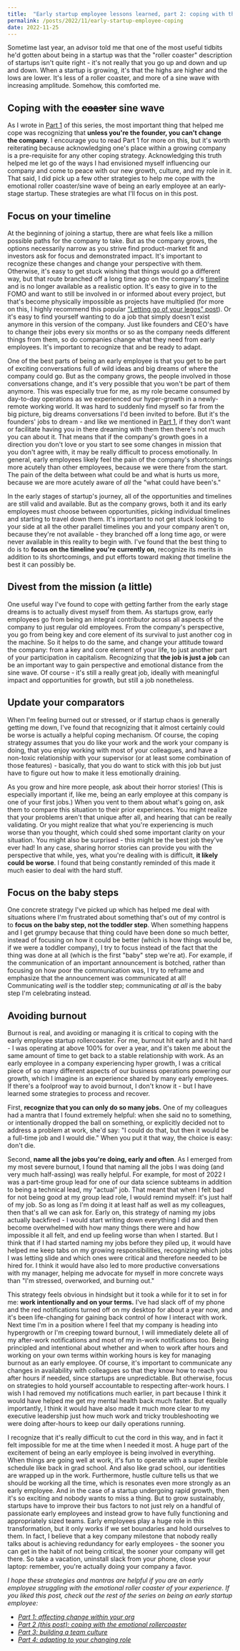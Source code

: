```yaml
---
title:  "Early startup employee lessons learned, part 2: coping with the coaster"
permalink: /posts/2022/11/early-startup-employee-coping
date: 2022-11-25
---
```


Sometime last year, an advisor told me that one of the most useful tidbits he'd gotten about being in a startup was that the "roller coaster" description of startups isn't quite right - it's not really that you go up and down and up and down. When a startup is growing, it's that the highs are higher and the lows are lower. It's less of a roller coaster, and more of a sine wave with increasing amplitude. 
Somehow, this comforted me.

## Coping with the ~~coaster~~ sine wave

As I wrote in [Part 1](/posts/2022/11/early-startup-employee-change) of this series, the most important thing that helped me cope was recognizing that **unless you're the founder, you can't change the company**.
I encourage you to read Part 1 for more on this, but it's worth reiterating because acknowledging one's place within a growing company is a pre-requisite for any other coping strategy.
Acknowledging this truth helped me let go of the ways I had envisioned myself influencing our company and come to peace with our new growth, culture, and my role in it.
That said, I did pick up a few other strategies to help me cope with the emotional roller coaster/sine wave of being an early employee at an early-stage startup.
These strategies are what I'll focus on in this post.

## Focus on your timeline

At the beginning of joining a startup, there are what feels like a million possible paths for the company to take.
But as the company grows, the options necessarily narrow as you strive find product-market fit and investors ask for focus and demonstrated impact.
It's important to recognize these changes and change your perspective with them.
Otherwise, it's easy to get stuck wishing that things would go a different way, but that route branched off a long time ago on the company's [timeline](https://en.wikipedia.org/wiki/Remedial_Chaos_Theory) and is no longer available as a realistic option.
It's easy to give in to the FOMO and want to still be involved in or informed about every project, but that's become physically impossible as projects have multiplied (for more on this, I highly recommend this popular ["Letting go of your legos" post](https://review.firstround.com/give-away-your-legos-and-other-commandments-for-scaling-startups)).
Or it's easy to find yourself wanting to do a job that simply doesn't exist anymore in this version of the company.
Just like founders and CEO's have to change their jobs every six months or so as the company needs different things from them, so do companies change what they need from early employees.
It's important to recognize that and be ready to adapt.

One of the best parts of being an early employee is that you get to be part of exciting conversations full of wild ideas and big dreams of where the company could go.
But as the company grows, the people involved in those conversations change, and it's very possible that you won't be part of them anymore.
This was especially true for me, as my role became consumed by day-to-day operations as we experienced our hyper-growth in a newly-remote working world. 
It was hard to suddenly find myself so far from the big picture, big dreams conversations I'd been invited to before.
But it's the founders' jobs to dream - and like we mentioned in [Part 1](/posts/2022/11/early-startup-employee-change), if they don't want or facilitate having you in there dreaming with them then there's not much you can about it.
That means that if the company's growth goes in a direction you don't love or you start to see some changes in mission that you don't agree with, it may be really difficult to process emotionally. 
In general, early employees likely feel the pain of the company's shortcomings more acutely than other employees, because we were there from the start.
The pain of the delta between what could be and what is hurts us more, because we are more acutely aware of _all_ the "what could have been's."

In the early stages of startup's journey, all of the opportunities and timelines are still valid and available.
But as the company grows, both it and its early employees must choose between opportunities, picking individual timelines and starting to travel down them.
It's important to not get stuck looking to your side at all the other parallel timelines you and your company aren't on, because they're not available - they branched off a long time ago, or were never available in this reality to begin with.
I've found that the best thing to do is to **focus on the timeline you're currently on**, recognize its merits in addition to its shortcomings, and put efforts toward making _that_ timeline the best it can possibly be.

## Divest from the mission (a little)

One useful way I've found to cope with getting farther from the early stage dreams is to actually divest myself from them.
As startups grow, early employees go from being an integral contributor across all aspects of the company to just regular old employees.
From the company's perspective, you go from being key and core element of its survival to just another cog in the machine.
So it helps to do the same, and change your attitude toward the company: from a key and core element of your life, to just another part of your participation in capitalism.
Recognizing that **the job is just a job** can be an important way to gain perspective and emotional distance from the sine wave.
Of course - it's still a really great job, ideally with meaningful impact and opportunities for growth, but still a job nonetheless.

## Update your comparators

When I'm feeling burned out or stressed, or if startup chaos is generally getting me down, I've found that recognizing that it almost certainly could be worse is actually a helpful coping mechanism.
Of course, the coping strategy assumes that you do like your work and the work your company is doing, that you enjoy working with most of your colleagues, and have a non-toxic relationship with your supervisor (or at least some combination of those features) - basically, that you do want to stick with this job but just have to figure out how to make it less emotionally draining.

As you grow and hire more people, ask about their horror stories!
(This is especially important if, like me, being an early employee at this company is one of your first jobs.)
When you vent to them about what's going on, ask them to compare this situation to their prior experiences.
You might realize that your problems aren't that unique after all, and hearing that can be really validating.
Or you might realize that what you're experiencing is much worse than you thought, which could shed some important clarity on your situation.
You might also be surprised - this might be the best job they've ever had!
In any case, sharing horror stories can provide you with the perspective that while, yes, what you're dealing with is difficult, **it likely could be worse**. 
I found that being constantly reminded of this made it much easier to deal with the hard stuff.

## Focus on the baby steps

One concrete strategy I've picked up which has helped me deal with situations where I'm frustrated about something that's out of my control is to **focus on the baby step, not the toddler step**.
When something happens and I get grumpy because that thing could have been done so much better, instead of focusing on how it could be better (which is how things would be, if we were a toddler company), I try to focus instead of the fact that the thing was done at all (which is the first "baby" step we're at).
For example, if the communication of an important announcement is botched, rather than focusing on how poor the communication was, I try to reframe and emphasize that the announcement was communicated at all!
Communicating _well_ is the toddler step; communicating _at all_ is the baby step I'm celebrating instead.

## Avoiding burnout

Burnout is real, and avoiding or managing it is critical to coping with the early employee startup rollercoaster.
For me, burnout hit early and it hit hard - I was operating at above 100% for over a year, and it's taken me about the same amount of time to get back to a stable relationship with work.
As an early employee in a company experiencing hyper growth, I was a critical piece of so many different aspects of our business operations powering our growth, which I imagine is an experience shared by many early employees.
If there's a foolproof way to avoid burnout, I don't know it - but I have learned some strategies to process and recover.

First, **recognize that you can only do so many jobs.**
One of my colleagues had a mantra that I found extremely helpful: when she said no to something, or intentionally dropped the ball on something, or explicitly decided not to address a problem at work, she'd say: "I could do that, but then it would be a full-time job and I would die."
When you put it that way, the choice is easy: don't die.

Second, **name all the jobs you're doing, early and often**.
As I emerged from my most severe burnout, I found that naming all the jobs I was doing (and very much half-assing) was really helpful.
For example, for most of 2022 I was a part-time group lead for one of our data science subteams in addition to being a technical lead, my "actual" job.
That meant that when I felt bad for not being good at my group lead role, I would remind myself: it's just half of my job.
So as long as I'm doing it at least half as well as my colleagues, then that's all we can ask for. 
Early on, this strategy of naming my jobs actually backfired - I would start writing down everything I did and then become overwhelmed with how many things there were and how impossible it all felt, and end up feeling worse than when I started.
But I think that if I had started naming my jobs before they piled up, it would have helped me keep tabs on my growing responsibilities, recognizing which jobs I was letting slide and which ones were critical and therefore needed to be hired for.
I think it would have also led to more productive conversations with my manager, helping me advocate for myself in more concrete ways than "I'm stressed, overworked, and burning out."


This strategy feels obvious in hindsight but it took a while for it to set in for me: **work intentionally and on your terms.**
I've had slack off of my phone and the red notifications turned off on my desktop for about a year now, and it's been life-changing for gaining back control of how I interact with work.
Next time I'm in a position where I feel that my company is heading into hypergrowth or I'm creeping toward burnout, I will immediately delete all of my after-work notifications and most of my in-work notifications too.
Being principled and intentional about whether and when to work after hours and working on your own terms within working hours is key for managing burnout as an early employee.
Of course, it's important to communicate any changes in availability with colleagues so that they know how to reach you after hours if needed, since startups are unpredictable.
But otherwise, focus on strategies to hold yourself accountable to respecting after-work hours.
I wish I had removed my notifications much earlier, in part because I think it would have helped me get my mental health back much faster.
But equally importantly, I think it would have also made it much more clear to my executive leadership just how much work and tricky troubleshooting we were doing after-hours to keep our daily operations running. 

I recognize that it's really difficult to cut the cord in this way, and in fact it felt impossible for me at the time when I needed it most.
A huge part of the excitement of being an early employee is being involved in everything.
When things are going well at work, it's fun to operate with a super flexible schedule like back in grad school.
And also like grad school, our identities are wrapped up in the work.
Furthermore, hustle culture tells us that we should be working all the time, which is resonates even more strongly as an early employee.
And in the case of a startup undergoing rapid growth, then it's so exciting and nobody wants to miss a thing.
But to grow sustainably, startups have to improve their bus factors to not just rely on a handful of passionate early employees and instead grow to have fully functioning and appropriately sized teams.
Early employees play a huge role in this transformation, but it only works if we set boundaries and hold ourselves to them.
In fact, I believe that a key company milestone that nobody really talks about is achieving redundancy for early employees - the sooner you can get in the habit of not being critical, the sooner your company will get there.
So take a vacation, uninstall slack from your phone, close your laptop: remember, you're actually doing your company a favor.

_I hope these strategies and mantras are helpful if you are an early employee struggling with the emotional roller coaster of your experience. If you liked this post, check out the rest of the series on being an early startup employee:_
- _[Part 1: affecting change within your org](/posts/2022/11/early-startup-employee-change)_
- _[Part 2 (this post): coping with the emotional rollercoaster](/posts/2022/11/early-startup-employee-coping)_
- _[Part 3: building a team culture](/posts/2022/12/early-startup-team-growth-culture)_
- _[Part 4: adapting to your changing role](/posts/2023/02/early-startup-changing-role)_